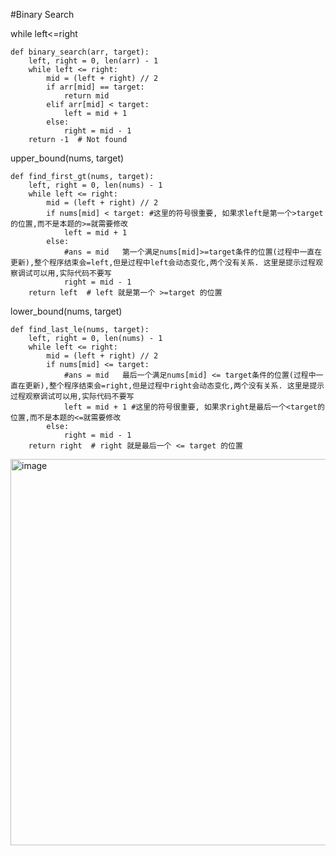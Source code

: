 #Binary Search

while left<=right 
```
def binary_search(arr, target):
    left, right = 0, len(arr) - 1
    while left <= right:
        mid = (left + right) // 2
        if arr[mid] == target:
            return mid
        elif arr[mid] < target:
            left = mid + 1
        else:
            right = mid - 1
    return -1  # Not found
```

upper_bound(nums, target)
```
def find_first_gt(nums, target):
    left, right = 0, len(nums) - 1
    while left <= right:
        mid = (left + right) // 2
        if nums[mid] < target: #这里的符号很重要, 如果求left是第一个>target的位置,而不是本题的>=就需要修改
            left = mid + 1
        else:
            #ans = mid   第一个满足nums[mid]>=target条件的位置(过程中一直在更新),整个程序结束会=left,但是过程中left会动态变化,两个没有关系. 这里是提示过程观察调试可以用,实际代码不要写
            right = mid - 1
    return left  # left 就是第一个 >=target 的位置 
```

lower_bound(nums, target)
```
def find_last_le(nums, target):
    left, right = 0, len(nums) - 1
    while left <= right:
        mid = (left + right) // 2
        if nums[mid] <= target:
            #ans = mid   最后一个满足nums[mid] <= target条件的位置(过程中一直在更新),整个程序结束会=right,但是过程中right会动态变化,两个没有关系. 这里是提示过程观察调试可以用,实际代码不要写
            left = mid + 1 #这里的符号很重要, 如果求right是最后一个<target的位置,而不是本题的<=就需要修改
        else:
            right = mid - 1
    return right  # right 就是最后一个 <= target 的位置
```
<img width="1574" height="618" alt="image" src="https://github.com/user-attachments/assets/cb87f9bf-2d8d-4072-8259-e99d15fea168" />
